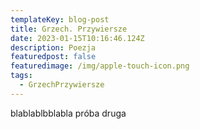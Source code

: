 ```yaml
---
templateKey: blog-post
title: Grzech. Przywiersze
date: 2023-01-15T10:16:46.124Z
description: Poezja
featuredpost: false
featuredimage: /img/apple-touch-icon.png
tags:
  - GrzechPrzywiersze
---
```

b﻿lablablbblabla próba druga